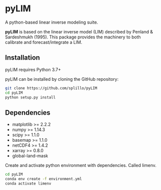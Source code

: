 # pyLIM

A python-based linear inverse modeling suite.

**pyLIM** is based on the linear inverse model (LIM) described by Penland & Sardeshmukh (1995).
This package provides the machinery to both calibrate and forecast/integrate a LIM.

## Installation
pyLIM requires Python 3.7+

pyLIM can be installed by cloning the GitHub repository:

```sh
git clone https://github.com/splillo/pyLIM
cd pyLIM
python setup.py install
```

## Dependencies
- matplotlib >= 2.2.2
- numpy >= 1.14.3
- scipy >= 1.1.0
- basemap >= 1.1.0
- netCDF4 >= 1.4.2
- xarray >= 0.8.0
- global-land-mask

Create and activate python environment with dependencies. Called limenv.
```sh
cd pyLIM
conda env create -f environment.yml
conda activate limenv
```


